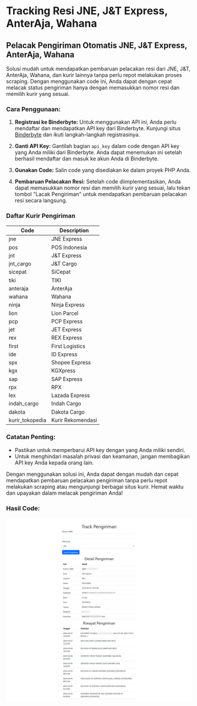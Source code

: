 # Tracking Resi JNE, J&T Express, AnterAja, Wahana
## Pelacak Pengiriman Otomatis JNE, J&T Express, AnterAja, Wahana

Solusi mudah untuk mendapatkan pembaruan pelacakan resi dari JNE, J&T, AnterAja, Wahana, dan kurir lainnya tanpa perlu repot melakukan proses scraping. Dengan menggunakan code ini, Anda dapat dengan cepat melacak status pengiriman hanya dengan memasukkan nomor resi dan memilih kurir yang sesuai.

### Cara Penggunaan:

1. **Registrasi ke Binderbyte:**
   Untuk menggunakan API ini, Anda perlu mendaftar dan mendapatkan API key dari Binderbyte. Kunjungi situs [Binderbyte](https://binderbyte.com/) dan ikuti langkah-langkah registrasinya.

2. **Ganti API Key:**
   Gantilah bagian `api_key` dalam code dengan API key yang Anda miliki dari Binderbyte. Anda dapat menemukan ini setelah berhasil mendaftar dan masuk ke akun Anda di Binderbyte.

3. **Gunakan Code:**
   Salin code yang disediakan ke dalam proyek PHP Anda.

4. **Pembaruan Pelacakan Resi:**
   Setelah code diimplementasikan, Anda dapat memasukkan nomor resi dan memilih kurir yang sesuai, lalu tekan tombol "Lacak Pengiriman" untuk mendapatkan pembaruan pelacakan resi secara langsung.

### Daftar Kurir Pengiriman

| Code          | Description       |
|---------------|-------------------|
| jne           | JNE Express       |
| pos           | POS Indonesia     |
| jnt           | J&T Express       |
| jnt_cargo     | J&T Cargo         |
| sicepat       | SiCepat           |
| tiki          | TIKI              |
| anteraja      | AnterAja          |
| wahana        | Wahana            |
| ninja         | Ninja Express     |
| lion          | Lion Parcel       |
| pcp           | PCP Express       |
| jet           | JET Express       |
| rex           | REX Express       |
| first         | First Logistics   |
| ide           | ID Express        |
| spx           | Shopee Express    |
| kgx           | KGXpress          |
| sap           | SAP Express       |
| rpx           | RPX               |
| lex           | Lazada Express    |
| indah_cargo   | Indah Cargo       |
| dakota        | Dakota Cargo      |
| kurir_tokopedia | Kurir Rekomendasi |


### Catatan Penting:

- Pastikan untuk memperbarui API key dengan yang Anda miliki sendiri.
- Untuk menghindari masalah privasi dan keamanan, jangan membagikan API key Anda kepada orang lain.

Dengan menggunakan solusi ini, Anda dapat dengan mudah dan cepat mendapatkan pembaruan pelacakan pengiriman tanpa perlu repot melakukan scraping atau mengunjungi berbagai situs kurir. Hemat waktu dan upayakan dalam melacak pengiriman Anda!

### Hasil Code:

![Contoh Gambar](https://raw.githubusercontent.com/aviantotiyo/tracking-resi/main/Track-Pengiriman.png)
 
